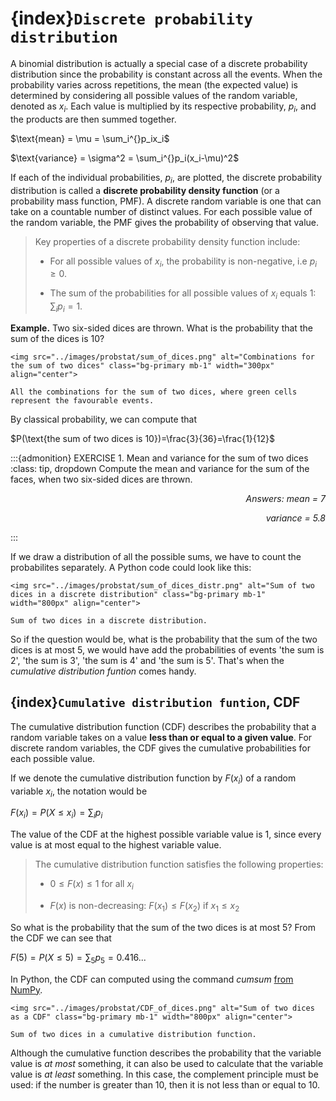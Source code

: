 # {index}`Discrete probability distribution`
A binomial distribution is actually a special case of a discrete probability distribution since the probability is constant across all the events. When the probability varies across repetitions, the mean (the expected value) is determined by considering all possible values of the random variable, denoted as $x_i$. Each value is multiplied by its respective probability, $p_i$, and the products are then summed together.

$\text{mean} = \mu = \sum_i^{}p_ix_i$

$\text{variance} = \sigma^2 = \sum_i^{}p_i(x_i-\mu)^2$

If each of the individual probabilities, $p_i$, are plotted, the discrete probability distribution is called a **discrete probability density function** (or a probability mass function, PMF). A discrete random variable is one that can take on a countable number of distinct values. For each possible value of the random variable, the PMF gives the probability of observing that value.

> Key properties of a discrete probability density function include:
> 
> - For all possible values of $x_i$, the probability is non-negative, i.e $p_i \geq 0$.
>
> - The sum of the probabilities for all possible values of $x_i$ equals 1: $\sum_{i} p_i = 1$.
<nr></br>

**Example.** Two six-sided dices are thrown. What is the probability that the sum of the dices is 10?

```{figure-md} sum of two dices
<img src="../images/probstat/sum_of_dices.png" alt="Combinations for the sum of two dices" class="bg-primary mb-1" width="300px" align="center">

All the combinations for the sum of two dices, where green cells represent the favourable events.
```

By classical probability, we can compute that

$P(\text{the sum of two dices is 10})=\frac{3}{36}=\frac{1}{12}$

:::{admonition} EXERCISE 1. Mean and variance for the sum of two dices
:class: tip, dropdown
Compute the mean and variance for the sum of the faces, when two six-sided dices are thrown.

<p style="text-align: right; font-style: italic;"> Answers: mean = 7 </p>
<p style="text-align: right; font-style: italic;"> variance = 5.8 </p>
:::

If we draw a distribution of all the possible sums, we have to count the probabilites separately. A Python code could look like this:

```{figure-md} sum of two dices in a distribution
<img src="../images/probstat/sum_of_dices_distr.png" alt="Sum of two dices in a discrete distribution" class="bg-primary mb-1" width="800px" align="center">

Sum of two dices in a discrete distribution.
```

So if the question would be, what is the probability that the sum of the two dices is at most 5, we would have add the probabilities of events 'the sum is 2', 'the sum is 3', 'the sum is 4' and 'the sum is 5'. That's when the *cumulative distribution funtion* comes handy.


## {index}`Cumulative distribution funtion`, CDF

The cumulative distribution function (CDF) describes the probability that a random variable takes on a value **less than or equal to a given value**. For discrete random variables, the CDF gives the cumulative probabilities for each possible value.

If we denote the cumulative distribution function by $F(x_i)$ of a random variable $x_i$, the notation would be 

$F(x_i) = P(X \leq x_i) = \sum_{i} p_i$

The value of the CDF at the highest possible variable value is 1, since every value is at most equal to the highest variable value.

> The cumulative distribution function satisfies the following properties:
> 
> - $0 \leq F(x) \leq 1$ for all $x_i$
>  
> - $F(x)$ is non-decreasing: $F(x_1) \leq F(x_2)$ if $x_1 \leq x_2$

So what is the probability that the sum of the two dices is at most 5? From the CDF we can see that

$F(5) = P(X \leq 5) = \sum_{5} p_5 = 0.416...$

In Python, the CDF can computed using the command *cumsum* <a href="https://numpy.org/doc/stable/reference/generated/numpy.cumsum.html" target="_blank">from NumPy</a>.

```{figure-md} sum of two dices as a CDF
<img src="../images/probstat/CDF_of_dices.png" alt="Sum of two dices as a CDF" class="bg-primary mb-1" width="800px" align="center">

Sum of two dices in a cumulative distribution function.
```

Although the cumulative function describes the probability that the variable value is *at most* something, it can also be used to calculate that the variable value is *at least* something. In this case, the complement principle must be used: if the number is greater than 10, then it is not less than or equal to 10.



